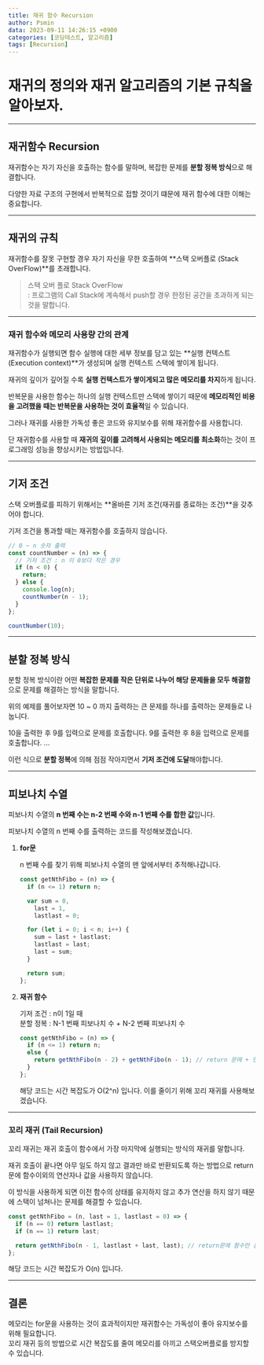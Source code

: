 ```yaml
---
title: 재귀 함수 Recursion
author: Psmin
data: 2023-09-11 14:26:15 +0900
categories: [코딩테스트, 알고리즘]
tags: [Recursion]
---
```


# 재귀의 정의와 재귀 알고리즘의 기본 규칙을 알아보자.

---

## 재귀함수 Recursion

재귀함수는 자기 자신을 호출하는 함수를 말하며, 복잡한 문제를 **분할 정복 방식**으로 해결합니다.

다양한 자료 구조의 구현에서 반복적으로 접할 것이기 떄문에 재귀 함수에 대한 이해는 중요합니다.

---

## 재귀의 규칙

재귀함수를 잘못 구현할 경우 자기 자신을 무한 호출하여 **스택 오버플로 (Stack OverFlow)**를 초래합니다.

> 스택 오버 플로 Stack OverFlow  
> : 프로그램의 Call Stack에 계속해서 push할 경우 한정된 공간을 초과하게 되는 것을 말합니다.

---

### 재귀 함수와 메모리 사용량 간의 관계

재귀함수가 실행되면 함수 실행에 대한 세부 정보를 담고 있는 **실행 컨텍스트 (Execution context)**가 생성되며 실행 컨텍스트 스택에 쌓이게 됩니다.

재귀의 깊이가 깊어질 수록 **실행 컨텍스트가 쌓이게되고 많은 메모리를 차지**하게 됩니다.

반복문을 사용한 함수는 하나의 실행 컨텍스트만 스택에 쌓이기 때문에 **메모리적인 비용을 고려했을 때는 반복문을 사용하는 것이 효율적**일 수 있습니다.

그러나 재귀를 사용한 가독성 좋은 코드와 유지보수를 위해 재귀함수를 사용합니다.

단 재귀함수를 사용할 때 **재귀의 깊이를 고려해서 사용되는 메모리를 최소화**하는 것이 프로그래밍 성능을 향상시키는 방법입니다.

---

## 기저 조건

스택 오버플로를 피하기 위해서는 **올바른 기저 조건(재귀를 종료하는 조건)**을 갖추어야 합니다.

기저 조건을 통과할 때는 재귀함수를 호출하지 않습니다.

```js
// 0 ~ n 숫자 출력
const countNumber = (n) => {
  // 기저 조건 : n 이 0보다 작은 경우
  if (n < 0) {
    return;
  } else {
    console.log(n);
    countNumber(n - 1);
  }
};

countNumber(10);
```

---

## 분할 정복 방식

분할 정복 방식이란 어떤 **복잡한 문제를 작은 단위로 나누어 해당 문제들을 모두 해결함**으로 문제를 해결하는 방식을 말합니다.

위의 예제를 풀어보자면 10 ~ 0 까지 출력하는 큰 문제를 하나를 출력하는 문제들로 나눕니다.

10을 출력한 후 9를 입력으로 문제를 호출합니다.
9를 출력한 후 8을 입력으로 문제를 호출합니다.
...

이런 식으로 **분할 정복**에 의해 점점 작아지면서 **기저 조건에 도달**해야합니다.

---

## 피보나치 수열

피보나치 수열의 **n 번째 수는 n-2 번째 수와 n-1 번째 수를 합한 값**입니다.

피보나치 수열의 n 번째 수를 출력하는 코드를 작성해보겠습니다.

1. **for문**

   n 번째 수를 찾기 위해 피보나치 수열의 맨 앞에서부터 추적해나갑니다.

   ```js
   const getNthFibo = (n) => {
     if (n <= 1) return n;

     var sum = 0,
       last = 1,
       lastlast = 0;

     for (let i = 0; i < n; i++) {
       sum = last + lastlast;
       lastlast = last;
       last = sum;
     }

     return sum;
   };
   ```

2. **재귀 함수**

   기저 조건 : n이 1일 때  
   분할 정복 : N-1 번째 피보나치 수 + N-2 번째 피보나치 수

   ```js
   const getNthFibo = (n) => {
     if (n <= 1) return n;
     else {
       return getNthFibo(n - 2) + getNthFibo(n - 1); // return 문에 + 연산자 존재 일반 재귀
     }
   };
   ```

   해당 코드는 시간 복잡도가 O(2^n) 입니다. 이를 줄이기 위해 꼬리 재귀를 사용해보겠습니다.

---

### 꼬리 재귀 (Tail Recursion)

꼬리 재귀는 재귀 호출이 함수에서 가장 마지막에 실행되는 방식의 재귀를 말합니다.

재귀 호출이 끝나면 아무 일도 하지 않고 결과만 바로 반환되도록 하는 방법으로 return문에 함수이외의 연산자나 값을 사용하지 않습니다.

이 방식을 사용하게 되면 이전 함수의 상태를 유지하지 않고 추가 연산을 하지 않기 때문에 스택이 넘쳐나는 문제를 해결할 수 있습니다.

```js
const getNthFibo = (n, last = 1, lastlast = 0) => {
  if (n == 0) return lastlast;
  if (n == 1) return last;

  return getNthFibo(n - 1, lastlast + last, last); // return문에 함수만 존재 꼬리 재귀
};
```

해당 코드는 시간 복잡도가 O(n) 입니다.

---

## 결론

메모리는 for문을 사용하는 것이 효과적이지만 재귀함수는 가독성이 좋아 유지보수를 위해 필요합니다.  
꼬리 재귀 등의 방법으로 시간 복잡도를 줄여 메모리를 아끼고 스택오버플로를 방지할 수 있습니다.
